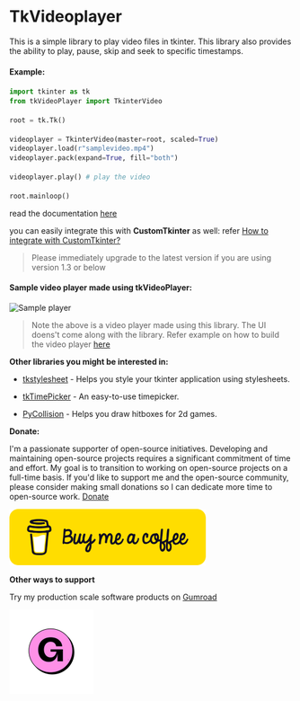 # TkVideoplayer

This is a simple library to play video files in tkinter. This library also provides the ability to play, pause, 
skip and seek to specific timestamps.

#### Example:
```python
import tkinter as tk
from tkVideoPlayer import TkinterVideo

root = tk.Tk()

videoplayer = TkinterVideo(master=root, scaled=True)
videoplayer.load(r"samplevideo.mp4")
videoplayer.pack(expand=True, fill="both")

videoplayer.play() # play the video

root.mainloop()
```

read the documentation [here](https://browsedocs.com/bWXP7P4Tpxhz)

you can easily integrate this with **CustomTkinter** as well: refer [How to integrate with CustomTkinter?](https://github.com/PaulleDemon/tkVideoPlayer/discussions/23#discussioncomment-4475005)

> Please immediately upgrade to the latest version if you are using version 1.3 or below


#### Sample video player made using tkVideoPlayer:
![Sample player](https://github.com/PaulleDemon/tkVideoPlayer/blob/master/videoplayer_screenshot.png?raw=True)



> Note the above is a video player made using this library. The UI doens't come along with the library. Refer example on how to build the video player [here](https://github.com/PaulleDemon/tkVideoPlayer/blob/master/examples/sample_player.py)

**Other libraries you might be interested in:**

* [tkstylesheet](https://pypi.org/project/tkstylesheet/) - Helps you style your tkinter application using stylesheets.

* [tkTimePicker](https://pypi.org/project/tkTimePicker/) - An easy-to-use timepicker.

* [PyCollision](https://pypi.org/project/PyCollision/) - Helps you draw hitboxes for 2d games.


**Donate:**

I'm a passionate supporter of open-source initiatives. Developing and maintaining open-source projects requires a significant commitment of time and effort. My goal is to transition to working on open-source projects on a full-time basis. If you'd like to support me and the open-source community, please consider making small donations so I can dedicate more time to open-source work.
[Donate](https://www.buymeacoffee.com/ArtPaul)

[<img src="https://github.com/PaulleDemon/PaulleDemon/blob/main/images/buy-me-coffee.png?raw=True" height="100px" width="350px">](https://www.buymeacoffee.com/ArtPaul)

**Other ways to support**

Try my production scale software products on [Gumroad](https://foxcraft.gumroad.com/)

[<img src="https://github.com/PaulleDemon/PaulleDemon/blob/main/images/gumroad.png" height="150px" width="150px">](https://foxcraft.gumroad.com/)

